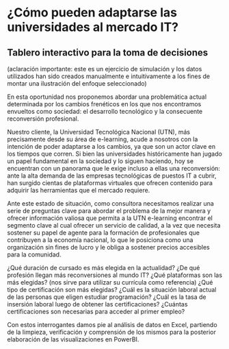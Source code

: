 # ¿Cómo pueden adaptarse las universidades al mercado IT?
## Tablero interactivo para la toma de decisiones

(aclaración importante: este es un ejercicio de simulación y los datos utilizados han sido creados manualmente e intuitivamente a los fines de montar una ilustración del enfoque seleccionado)

En esta oportunidad nos proponemos abordar una problemática actual determinada por los cambios frenéticos en los que nos encontramos envueltos como sociedad: el desarrollo tecnológico y la consecuente reconversión profesional. 

Nuestro cliente, la Universidad Tecnológica Nacional (UTN), más precisamente desde su área de e-learning, acude a nosotros con la intención de poder adaptarse a los cambios, ya que son un actor clave en los tiempos que corren. Si bien las universidades históricamente han jugado un papel fundamental en la sociedad y lo siguen haciendo, hoy se encuentran con un panorama que le exige incluso a ellas una reconversión: ante la alta demanda de las empresas tecnológicas de puestos IT a cubrir, han surgido cientas de plataformas virtuales que ofrecen contenido para adquirir las herramientas que el mercado requiere. 

Ante este estado de situación, como consultora necesitamos realizar una serie de preguntas clave para abordar el problema de la mejor manera y ofrecer información valiosa que permita a la UTN e-learning encontrar el segmento clave al cual ofrecer un servicio de calidad, a la vez que necesita sostener su papel de agente para la formación de profesionales que contribuyen a la economía nacional, lo que le posiciona como una organización sin fines de lucro y le obliga a sostener precios accesibles para la comunidad.

¿Qué duración de cursado es más elegida en la actualidad? 
¿De qué profesión llegan más reconversiones al mundo IT?
¿Qué plataformas son las más elegidas? (nos sirve para utilizar su currícula como referencia)
¿Qué tipo de certificación son más elegidas?
¿Cuál es la situación laboral actual de las personas que eligen estudiar programación?
¿Cuál es la tasa de insersión laboral luego de obtener las certificaciones?
¿Cuántas certificaciones son necesarias para acceder al primer empleo?

Con estos interrogantes damos pie al análisis de datos en Excel, partiendo de la limpieza, verificación y comprensión de los mismos para la posterior elaboración de las visualizaciones en PowerBI.